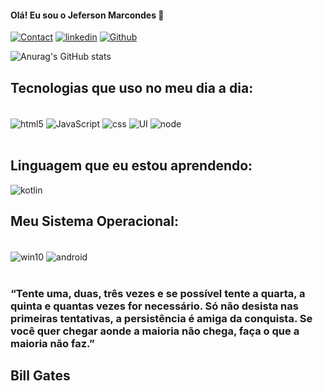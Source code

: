 

#### Olá! Eu sou o Jeferson Marcondes 🤝


[![Contact](https://img.shields.io/badge/Instagram-E4405F?style=for-the-badge&logo=instagram&logoColor=white)](https://www.instagram.com/jefersonmarcondess/)
[![linkedin](https://img.shields.io/badge/LinkedIn-0077B5?style=for-the-badge&logo=linkedin&logoColor=white)](https://www.linkedin.com/in/jefersonmarcondes/)
[![Github](https://img.shields.io/badge/GitHub-100000?style=for-the-badge&logo=github&logoColor=white)](https://github.com/JefersonMarcondes)

![Anurag's GitHub stats](https://github-readme-stats.vercel.app/api?username=JefersonMarcondes&show_icons=true&theme=)

## Tecnologias que uso no meu dia a dia:

<div style="display: incline_block"></br>

<img align="center" alt="html5" src="https://img.shields.io/badge/HTML5-E34F26?style=for-the-badge&logo=html5&logoColor=white" />

<img align="center" alt="JavaScript" src="https://img.shields.io/badge/JavaScript-F7DF1E?style=for-the-badge&logo=javascript&logoColor=black" />
  
<img align= "center" alt="css" src="https://img.shields.io/badge/CSS-239120?&style=for-the-badge&logo=css3&logoColor=white" />

<img align="center" alt="UI" src="https://img.shields.io/badge/Material--UI-0081CB?style=for-the-badge&logo=material-ui&logoColor=white"/>
  
<img align= "center" alt="node" src="https://img.shields.io/badge/Node.js-43853D?style=for-the-badge&logo=node.js&logoColor=white" />


</div></br>

## Linguagem que eu estou aprendendo:

![kotlin](https://img.shields.io/badge/Kotlin-0095D5?&style=for-the-badge&logo=kotlin&logoColor=white)

## Meu Sistema Operacional:

<div style="display: incline_block"><br>

<img align="center" alt="win10" src="https://img.shields.io/badge/Windows-0078D6?style=for-the-badge&logo=windows&logoColor=white" />

<img align="center" alt="android" src="https://img.shields.io/badge/Android-3DDC84?style=for-the-badge&logo=android&logoColor=white" />
</div> </br>




### “Tente uma, duas, três vezes e se possível tente a quarta, a quinta e quantas vezes for necessário. Só não desista nas primeiras tentativas, a persistência é amiga da conquista. Se você quer chegar aonde a maioria não chega, faça o que a maioria não faz.”  
## Bill Gates





